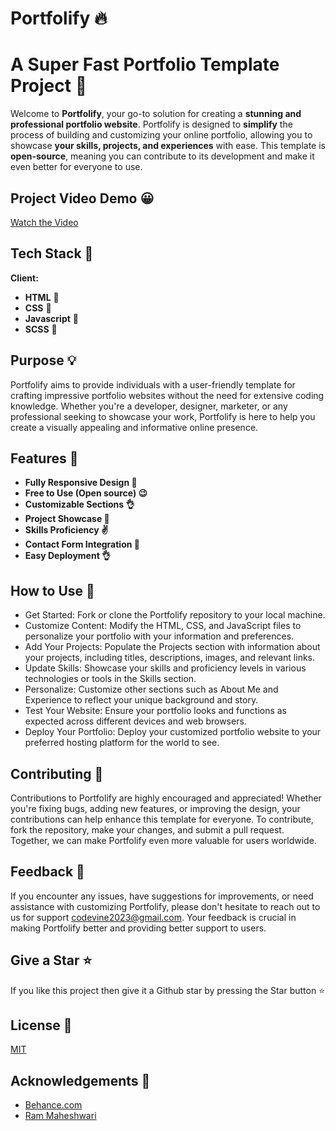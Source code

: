 
# Portfolify 🔥

# A Super Fast Portfolio Template Project 🚀

Welcome to **Portfolify**, your go-to solution for creating a **stunning and professional portfolio website**. Portfolify is designed to **simplify** the process of building and customizing your online portfolio, allowing you to showcase **your skills, projects, and experiences** with ease. This template is **open-source**, meaning you can contribute to its development and make it even better for everyone to use.



## Project Video Demo 😀

[Watch the Video](https://github.com/user-attachments/assets/e8a767db-a224-41f9-b416-5e48bdb547c1)



## Tech Stack 🔧

**Client:** 
- **HTML** 🚀
- **CSS** 🚀
- **Javascript** 🚀
- **SCSS** 🚀




## Purpose 💡

Portfolify aims to provide individuals with a user-friendly template for crafting impressive portfolio websites without the need for extensive coding knowledge. Whether you're a developer, designer, marketer, or any professional seeking to showcase your work, Portfolify is here to help you create a visually appealing and informative online presence.

## Features 🔗

- **Fully Responsive Design 🤙**
- **Free to Use (Open source) 😉**
- **Customizable Sections 👌**
- **Project Showcase 🤘**
- **Skills Proficiency ✌**
- **Contact Form Integration 💪**
- **Easy Deployment 👌**

## How to Use 📑

- Get Started: Fork or clone the Portfolify repository to your local machine.
- Customize Content: Modify the HTML, CSS, and JavaScript files to personalize your portfolio with your information and preferences.
- Add Your Projects: Populate the Projects section with information about your projects, including titles, descriptions, images, and relevant links.
- Update Skills: Showcase your skills and proficiency levels in various technologies or tools in the Skills section.
- Personalize: Customize other sections such as About Me and Experience to reflect your unique background and story.
- Test Your Website: Ensure your portfolio looks and functions as expected across different devices and web browsers.
- Deploy Your Portfolio: Deploy your customized portfolio website to your preferred hosting platform for the world to see.

## Contributing 🛒

Contributions to Portfolify are highly encouraged and appreciated! Whether you're fixing bugs, adding new features, or improving the design, your contributions can help enhance this template for everyone. To contribute, fork the repository, make your changes, and submit a pull request. Together, we can make Portfolify even more valuable for users worldwide.



## Feedback 🔎

If you encounter any issues, have suggestions for improvements, or need assistance with customizing Portfolify, please don't hesitate to  reach out to us for support codevine2023@gmail.com. Your feedback is crucial in making Portfolify better and providing better support to users.

## Give a Star ⭐

If you like this project then give it a Github star by pressing the Star button ⭐

## License 📜
[MIT](https://choosealicense.com/licenses/mit/)


## Acknowledgements 🎊

 - [Behance.com](https://www.behance.com)
 - [Ram Maheshwari](https://www.rammaheshwari.com)